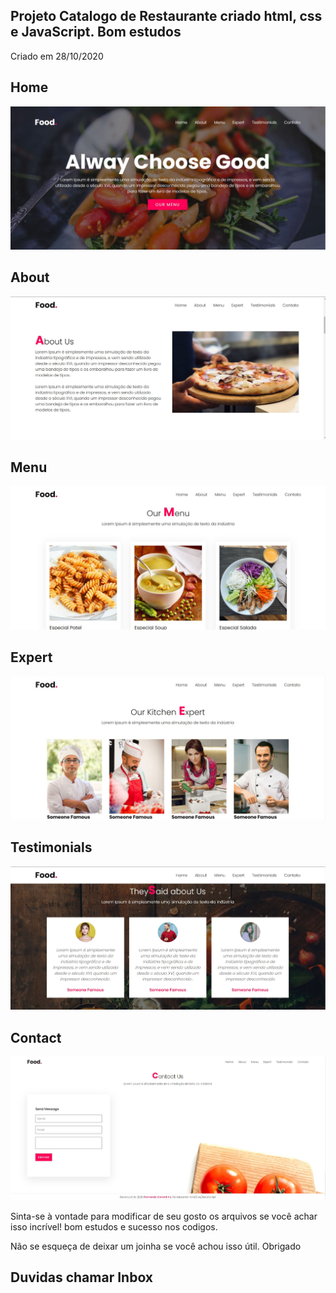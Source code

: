 ## Projeto Catalogo de Restaurante criado html, css e JavaScript. Bom estudos
Criado em 28/10/2020

## Home
![banner](https://github.com/Sorretino/Site-Catalogo-para-Restaurante/blob/master/git1.JPG)

## About
![banner](https://github.com/Sorretino/Site-Catalogo-para-Restaurante/blob/master/git2.JPG)

## Menu
![banner](https://github.com/Sorretino/Site-Catalogo-para-Restaurante/blob/master/git3.JPG)

## Expert
![banner](https://github.com/Sorretino/Site-Catalogo-para-Restaurante/blob/master/git4.JPG)

## Testimonials
![banner](https://github.com/Sorretino/Site-Catalogo-para-Restaurante/blob/master/git5.JPG)

## Contact
![banner](https://github.com/Sorretino/Site-Catalogo-para-Restaurante/blob/master/git6.JPG)

Sinta-se à vontade para  modificar de seu gosto os arquivos se você achar isso incrível!
bom estudos e sucesso nos codigos.

Não se esqueça de deixar um  joinha se você achou isso útil. Obrigado

## Duvidas chamar Inbox

